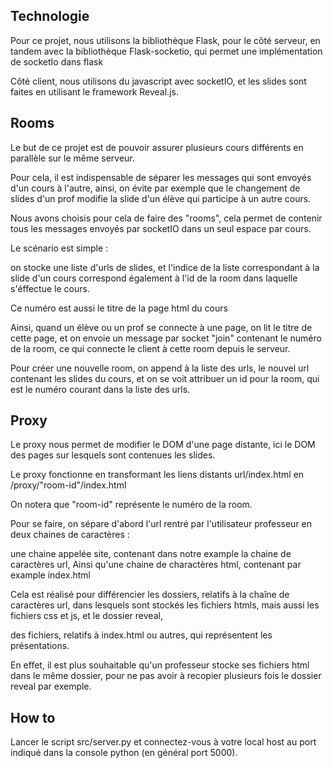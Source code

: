 ## Technologie

Pour ce projet, nous utilisons la bibliothèque Flask, pour le côté serveur, en tandem avec la bibliothèque Flask-socketio, qui permet une implémentation de socketIo dans flask

Côté client, nous utilisons du javascript avec socketIO, et les slides sont faites en utilisant le framework Reveal.js.

## Rooms

Le but de ce projet est de pouvoir assurer plusieurs cours différents en parallèle sur le même serveur.

Pour cela, il est indispensable de séparer les messages qui sont envoyés d'un cours à l'autre, ainsi, on évite par exemple que le changement de slides d'un prof modifie la slide d'un élève qui participe à un autre cours.


Nous avons choisis pour cela de faire des "rooms", cela permet de contenir tous les messages envoyés par socketIO dans un seul espace par cours.

Le scénario est simple : 

on stocke une liste d'urls de slides, et l'indice de la liste correspondant à la slide d'un cours correspond également à l'id de la room dans laquelle s'éffectue le cours.

Ce numéro est aussi le titre de la page html du cours


Ainsi, quand un élève ou un prof se connecte à une page, on lit le titre de cette page, et on envoie un message par socket "join" contenant le numéro de la room, ce qui connecte le client à cette room depuis le serveur.

Pour créer une nouvelle room, on append à la liste des urls, le nouvel url contenant les slides du cours, et on se voit attribuer un id pour la room, qui est le numéro courant dans la liste des urls.

## Proxy

Le proxy nous permet de modifier le DOM d'une page distante, ici le DOM des pages sur lesquels sont contenues les slides.

Le proxy fonctionne en transformant les liens distants url/index.html en /proxy/"room-id"/index.html

On notera que "room-id" représente le numéro de la room.

Pour se faire, on sépare d'abord l'url rentré par l'utilisateur professeur en deux chaines de caractères : 

une chaine appelée site, contenant dans notre example la chaine de caractères url, Ainsi qu'une chaine de charactères html, contenant par example index.html


Cela est réalisé pour différencier les dossiers, relatifs à la chaîne de caractères url, dans lesquels sont stockés les fichiers htmls, mais aussi les fichiers css et js, et le dossier reveal,

des fichiers, relatifs à index.html ou autres, qui représentent les présentations.

En effet, il est plus souhaitable qu'un professeur stocke ses fichiers html dans le même dossier, pour ne pas avoir à recopier plusieurs fois le dossier reveal par exemple.


## How to

Lancer le script src/server.py et connectez-vous à votre local host au port indiqué dans la console python (en général port 5000).